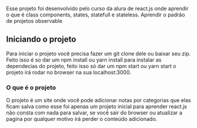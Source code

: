 Esse projeto foi desenvolvido pelo curso da alura de react.js onde aprendir o que é class components, states, statefull e stateless. Aprendir o padrão de projetos observable 

## Iniciando o projeto

Para iniciar o projeto você precisa fazer um git clone dele ou baixar seu zip. Feito isso é so dar um npm install ou yarn install para instalar as dependecias do projeto, feito isso só dar um npm start ou yarn start o projeto irá rodar no browser na sua localhost:3000.

### O que é o projeto

O projeto é um site onde você pode adicionar notas por categorias que elas ficam salva como esse foi apenas um projeto inicial para aprender react.js não consta com nada para salvar, se você sair do browser ou atualizar a pagina por qualquer motivo irá perder o conteúdo adicionado.